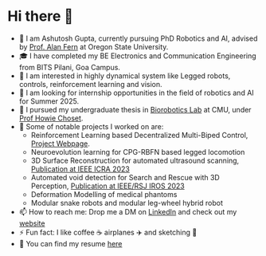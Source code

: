 # Hi there 👋

- 🏫 I am Ashutosh Gupta, currently pursuing PhD Robotics and AI, advised by [Prof. Alan Fern](https://engineering.oregonstate.edu/people/alan-fern) at Oregon State University.
- 🎓 I have completed my BE Electronics and Communication Engineering from BITS Pilani, Goa Campus.
- 🧠 I am interested in highly dynamical system like Legged robots, controls, reinforcement learning and vision.
- 💼 I am looking for internship opportunities in the field of robotics and AI for Summer 2025.
- 🔬 I pursued my undergraduate thesis in [Biorobotics Lab](http://biorobotics.ri.cmu.edu/index.php) at CMU, under [Prof Howie Choset](https://www.ri.cmu.edu/ri-faculty/howie-choset/).
- 🚀 Some of notable projects I worked on are:
  - Reinforcement Learning based Decentralized Multi-Biped Control, [Project Webpage](https://decmbc.github.io/).
  - Neuroevolution learning for CPG-RBFN based legged locomotion
  - 3D Surface Reconstruction for automated ultrasound scanning, [Publication at IEEE ICRA 2023](https://ieeexplore.ieee.org/document/10161513)
  - Automated void detection for Search and Rescue with 3D Perception, [Publication at IEEE/RSJ IROS 2023](https://ieeexplore.ieee.org/document/10341454/)
  - Deformation Modelling of medical phantoms
  - Modular snake robots and modular leg-wheel hybrid robot
- 📫 How to reach me: Drop me a DM on [LinkedIn](https://www.linkedin.com/in/ashutosh-gupta781/) and check out my [website](https://ashutosh781.github.io/)
- ⚡ Fun fact: I like coffee ☕ airplanes ✈️ and sketching 🎨
- 📝 You can find my resume [here](https://drive.google.com/file/d/1AqzNfTDYa_7IPigrYaiSDW5cHXKaIIks/view?usp=drive_link)
